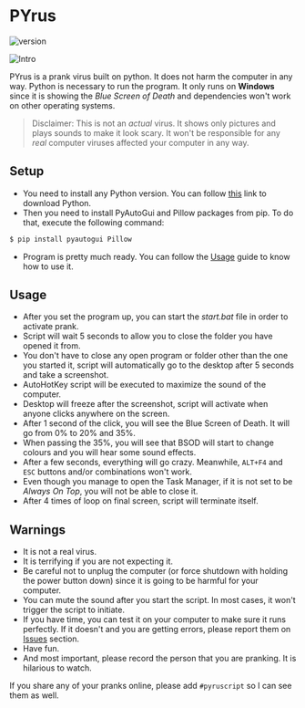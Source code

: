 # PYrus

![version](https://img.shields.io/badge/version-1.0.0-blue)

![Intro](https://i.ibb.co/MNnVgr1/MOSHED-2021-3-17-21-17-53.gif)

PYrus is a prank virus built on python. It does not harm the computer in any way. Python is necessary to run the program. It only runs on **Windows** since it is showing the _Blue Screen of Death_ and dependencies won't work on other operating systems.

> Disclaimer: This is not an _actual_ virus. It shows only pictures and plays sounds to make it look scary. It won't be responsible for any _real_ computer viruses affected your computer in any way.

## Setup

- You need to install any Python version. You can follow [this](https://www.python.org/downloads/) link to download Python.
- Then you need to install PyAutoGui and Pillow packages from pip. To do that, execute the following command:

```bash
$ pip install pyautogui Pillow
```

- Program is pretty much ready. You can follow the [Usage](#usage) guide to know how to use it.

## Usage

- After you set the program up, you can start the _start.bat_ file in order to activate prank.
- Script will wait 5 seconds to allow you to close the folder you have opened it from.
- You don't have to close any open program or folder other than the one you started it, script will automatically go to the desktop after 5 seconds and take a screenshot.
- AutoHotKey script will be executed to maximize the sound of the computer.
- Desktop will freeze after the screenshot, script will activate when anyone clicks anywhere on the screen.
- After 1 second of the click, you will see the Blue Screen of Death. It will go from 0% to 20% and 35%.
- When passing the 35%, you will see that BSOD will start to change colours and you will hear some sound effects.
- After a few seconds, everything will go crazy. Meanwhile, `ALT+F4` and `ESC` buttons and/or combinations won't work.
- Even though you manage to open the Task Manager, if it is not set to be _Always On Top_, you will not be able to close it.
- After 4 times of loop on final screen, script will terminate itself.

## Warnings

- It is not a real virus.
- It is terrifying if you are not expecting it.
- Be careful not to unplug the computer (or force shutdown with holding the power button down) since it is going to be harmful for your computer.
- You can mute the sound after you start the script. In most cases, it won't trigger the script to initiate.
- If you have time, you can test it on your computer to make sure it runs perfectly. If it doesn't and you are getting errors, please report them on [Issues](https://github.com/yagiziskirik/PYrus/issues) section.
- Have fun.
- And most important, please record the person that you are pranking. It is hilarious to watch.

If you share any of your pranks online, please add `#pyruscript` so I can see them as well.
